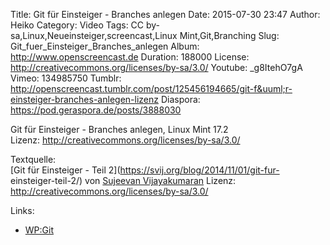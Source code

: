 Title: Git für Einsteiger - Branches anlegen
Date: 2015-07-30 23:47
Author: Heiko
Category: Video
Tags: CC by-sa,Linux,Neueinsteiger,screencast,Linux Mint,Git,Branching
Slug: Git_fuer_Einsteiger_Branches_anlegen
Album: http://www.openscreencast.de
Duration: 188000
License: http://creativecommons.org/licenses/by-sa/3.0/
Youtube: _g8ItehO7gA
Vimeo: 134985750
Tumblr: http://openscreencast.tumblr.com/post/125456194665/git-f&uuml;r-einsteiger-branches-anlegen-lizenz
Diaspora: https://pod.geraspora.de/posts/3888030

Git für Einsteiger - Branches anlegen, Linux Mint 17.2  
Lizenz: <http://creativecommons.org/licenses/by-sa/3.0/>  
  
Textquelle:  
[Git für Einsteiger - Teil 2](https://svij.org/blog/2014/11/01/git-fur-
einsteiger-teil-2/) von [Sujeevan Vijayakumaran](http://svij.org/) Lizenz:
http://creativecommons.org/licenses/by-sa/3.0/

Links:

  * [WP:Git](http://de.wikipedia.org/wiki/Git "Link zu wikipedia.org/" )

